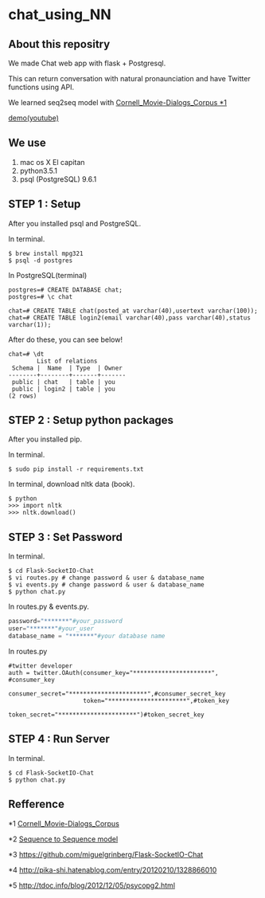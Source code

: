 # chat_using_NN

## About this repositry

We made Chat web app with flask + Postgresql.

This can return conversation with natural pronaunciation and have Twitter functions using API.

We learned seq2seq model with [Cornell_Movie-Dialogs_Corpus *1](https://www.cs.cornell.edu/~cristian/Cornell_Movie-Dialogs_Corpus.html)

[demo(youtube)](https://youtu.be/RngCcviQtxk)

## We use

1. mac os X El capitan
2. python3.5.1
3. psql (PostgreSQL) 9.6.1


## STEP 1 : Setup

After you installed psql and PostgreSQL.

In terminal.

```Terminal: in terminal
$ brew install mpg321
$ psql -d postgres
```

In PostgreSQL(terminal)
```
postgres=# CREATE DATABASE chat;
postgres=# \c chat

chat=# CREATE TABLE chat(posted_at varchar(40),usertext varchar(100));
chat=# CREATE TABLE login2(email varchar(40),pass varchar(40),status varchar(1));
```

After do these, you can see below!


```
chat=# \dt
        List of relations
 Schema |  Name  | Type  | Owner 
--------+--------+-------+-------
 public | chat   | table | you
 public | login2 | table | you
(2 rows)
```



## STEP 2 : Setup python packages

After you installed pip.

In terminal.
```command:command
$ sudo pip install -r requirements.txt
```

In terminal, download nltk data (book).
```command:command
$ python
>>> import nltk
>>> nltk.download()
```



## STEP 3 : Set Password

In terminal.

```Terminal: in terminal
$ cd Flask-SocketIO-Chat
$ vi routes.py # change password & user & database_name
$ vi events.py # change password & user & database_name
$ python chat.py
```

In routes.py & events.py.
```python:routes.py
password="*******"#your_password
user="*******"#your_user
database_name = "*******"#your database name
```

In routes.py
```
#twitter developer
auth = twitter.OAuth(consumer_key="**********************", #consumer_key
                     consumer_secret="**********************",#consumer_secret_key
                     token="**********************",#token_key
                     token_secret="**********************")#token_secret_key
```



## STEP 4 : Run Server

In terminal.

```Terminal: in terminal
$ cd Flask-SocketIO-Chat
$ python chat.py
```


## Refference
*1 [Cornell_Movie-Dialogs_Corpus](https://www.cs.cornell.edu/~cristian/Cornell_Movie-Dialogs_Corpus.html)

*2 [Sequence to Sequence model](https://arxiv.org/abs/1409.3215)

*3 https://github.com/miguelgrinberg/Flask-SocketIO-Chat

*4 http://pika-shi.hatenablog.com/entry/20120210/1328866010

*5 http://tdoc.info/blog/2012/12/05/psycopg2.html

